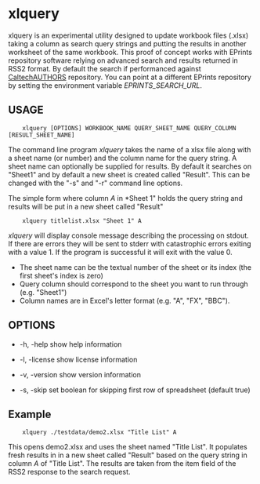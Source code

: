 
# xlquery

xlquery is an experimental utility designed to update workbook files (.xlsx) taking a column as search query strings and 
putting the results in another worksheet of the same workbook. This proof of concept works with EPrints repository 
software relying on advanced search and results returned in RSS2 format. By default the search if performanced against
[CaltechAUTHORS](https://authors.library.caltech.edu) repository. You can point at a different EPrints repository by
setting the environment variable *EPRINTS_SEARCH_URL*.

## USAGE

```shell
    xlquery [OPTIONS] WORKBOOK_NAME QUERY_SHEET_NAME QUERY_COLUMN [RESULT_SHEET_NAME]
```

The command line program *xlquery* takes the name of a xlsx file along with a sheet name (or number) and the column name 
for the query string. A sheet name can optionally be supplied for results.  By default it searches on "Sheet1" and by 
default a new sheet is created called "Result". This can be changed with the "-s" and "-r" command line options.

The simple form where column *A* in *Sheet 1" holds the query string and results will be put in a new sheet called "Result" 

```shell
    xlquery titlelist.xlsx "Sheet 1" A 
```

*xlquery* will display console message describing the processing on stdout. If there are errors they will be sent to 
stderr with catastrophic errors exiting with a value 1. If the program is successful it will exit with the value 0.

+ The sheet name can be the textual number of the sheet or its index (the first sheet's index is zero)
+ Query column should correspond to the sheet you want to run through (e.g. "Sheet1")
+ Column names are in Excel's letter format (e.g. "A", "FX", "BBC").

## OPTIONS

+ -h, -help   show help information
+ -l, -license    show license information
+ -v, -version    show version information

+ -s, -skip   set boolean for skipping first row of spreadsheet (default true)


## Example

```shell
    xlquery ./testdata/demo2.xlsx "Title List" A
```

This opens demo2.xlsx and uses the sheet named "Title List". It populates fresh results in in a new sheet called "Result" based on the 
query string in column *A* of "Title List". The results are taken from the item field of the RSS2 
response to the search request.


